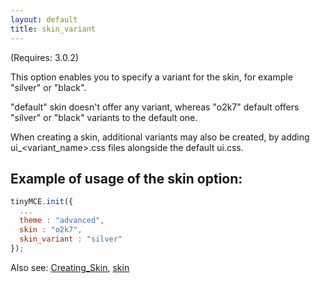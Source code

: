 ```yaml
---
layout: default
title: skin_variant
---
```


(Requires: 3.0.2)

This option enables you to specify a variant for the skin, for example "silver" or "black".

"default" skin doesn't offer any variant, whereas "o2k7" default offers "silver" or "black" variants to the default one.

When creating a skin, additional variants may also be created, by adding ui_<variant_name>.css files alongside the default ui.css.

## Example of usage of the skin option:

```js
tinyMCE.init({
  ...
  theme : "advanced",
  skin : "o2k7",
  skin_variant : "silver"
});
```

Also see: [Creating_Skin](https://www.tiny.cloud/docs-3x/customization/TinyMCE3x@Creating_a_skin/), [skin](https://www.tiny.cloud/docs-3x/reference/configuration/Configuration3x@skin/)
